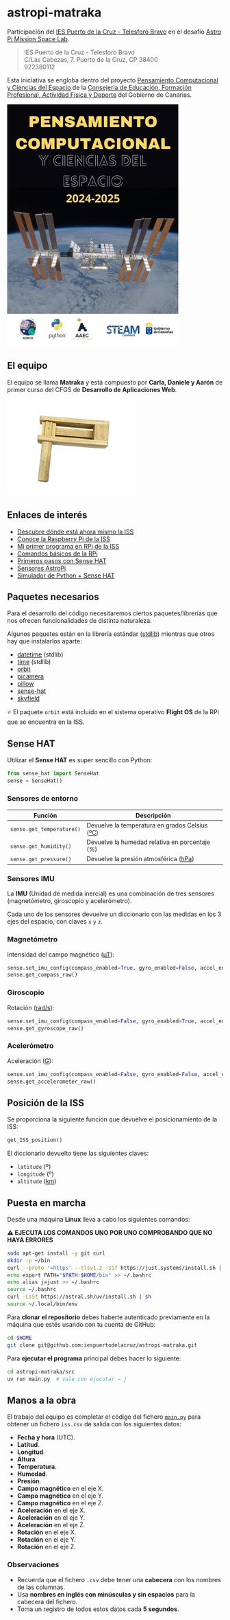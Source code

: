 # astropi-matraka

Participación del [IES Puerto de la Cruz - Telesforo Bravo](https://www3.gobiernodecanarias.org/medusa/edublog/iespuertodelacruztelesforobravo/) en el desafío [Astro Pi Mission Space Lab](https://astro-pi.org/mission-space-lab).

> IES Puerto de la Cruz - Telesforo Bravo  
> C/Las Cabezas, 7. Puerto de la Cruz, CP 38400  
> 922380112

Esta iniciativa se engloba dentro del proyecto [Pensamiento Computacional y Ciencias del Espacio](docs/presentacion-pcce.pdf) de la [Consejería de Educación, Formación Profesional, Actividad Física y Deporte](https://www.gobiernodecanarias.org/educacion/web/programas-redes-educativas/redes-educativas/red-canarias-innovas/steam/convocatorias/proyecto-pensamiento-computacional-y-ciencias-del-espacio/index.html) del Gobierno de Canarias.

![Pensamiento Computacional y Ciencias del Espacio](images/cartel-pcce.jpg)

## El equipo

El equipo se llama **Matraka** y está compuesto por **Carla, Daniele y Aarón** de primer curso del CFGS de **Desarrollo de Aplicaciones Web**.

![Matraca](images/matraca.png)

## Enlaces de interés

- [Descubre dónde está ahora mismo la ISS](https://www.esa.int/Science_Exploration/Human_and_Robotic_Exploration/International_Space_Station/Where_is_the_International_Space_Station)
- [Conoce la Raspberry Pi de la ISS](https://www.youtube.com/watch?v=Dyn4kYYJbIY)
- [Mi primer programa en RPi de la ISS](https://www.youtube.com/watch?v=pyhjdBbbrQw)
- [Comandos básicos de la RPi](https://view.genially.com/5ea5af9f63183e0d9437b732/horizontal-infographic-timeline-astropi-mision-zero)
- [Primeros pasos con Sense HAT](https://projects.raspberrypi.org/en/projects/getting-started-with-the-sense-hat/0)
- [Sensores AstroPi](https://astro-pi.org/about/the-sensors)
- [Simulador de Python + Sense HAT](https://trinket.io/sense-hat)

## Paquetes necesarios

Para el desarrollo del código necesitaremos ciertos paquetes/librerías que nos ofrecen funcionalidades de distinta naturaleza.

Algunos paquetes están en la librería estándar ([stdlib](https://docs.python.org/es/3.13/library/index.html)) mientras que otros hay que instalarlos aparte:

- [datetime](https://docs.python.org/es/3.13/library/datetime.html) (stdlib)
- [time](https://docs.python.org/es/3.13/library/time.html) (stdlib)
- [orbit](https://github.com/0Pyonier1/G-_in_Space_Astro_Pi/issues/1)
- [picamera](https://picamera.readthedocs.io/en/release-1.13/)
- [pillow](https://pillow.readthedocs.io/en/stable/)
- [sense-hat](https://pythonhosted.org/sense-hat/)
- [skyfield](https://rhodesmill.org/skyfield/)

⭐ El paquete `orbit` está incluido en el sistema operativo **Flight OS** de la RPi que se encuentra en la ISS.

## Sense HAT

Utilizar el **Sense HAT** es super sencillo con Python:

```python
from sense_hat import SenseHat
sense = SenseHat()
```

### Sensores de entorno

| Función                   | Descripción                                                                                                |
| ------------------------- | ---------------------------------------------------------------------------------------------------------- |
| `sense.get_temperature()` | Devuelve la temperatura en grados Celsius ([ºC](https://www.convertworld.com/es/temperatura/celsius.html)) |
| `sense.get_humidity()`    | Devuelve la humedad relativa en porcentaje (%)                                                             |
| `sense.get_pressure()`    | Devuelve la presión atmosférica ([hPa](https://www.convertworld.com/es/presion/hectopascal.html))          |

### Sensores IMU

La **IMU** (Unidad de medida inercial) es una combinación de tres sensores (magnetómetro, giroscopio y acelerómetro).

Cada uno de los sensores devuelve un diccionario con las medidas en los 3 ejes del espacio, con claves `x` `y` `z`.

### Magnetómetro

Intensidad del campo magnético ([µT](https://www.convertworld.com/es/induccion-magnetica/microtesla.html)):

```python
sense.set_imu_config(compass_enabled=True, gyro_enabled=False, accel_enabled=False)
sense.get_compass_raw()
```

### Giroscopio

Rotación ([rad/s](https://www.convertworld.com/es/frecuencia/radianes-por-segundo.html)):

```python
sense.set_imu_config(compass_enabled=False, gyro_enabled=True, accel_enabled=False)
sense.get_gyroscope_raw()
```

### Acelerómetro

Aceleración ([G](https://www.convertworld.com/es/aceleracion/fuerza-g.html)):

```python
sense.set_imu_config(compass_enabled=False, gyro_enabled=False, accel_enabled=True)
sense.get_accelerometer_raw()
```

## Posición de la ISS

Se proporciona la siguiente función que devuelve el posicionamiento de la ISS:

```python
get_ISS_position()
```

El diccionario devuelto tiene las siguientes claves:

- `latitude` (º)
- `longitude` (º)
- `altitude` ([km](https://www.convertworld.com/es/longitud/kilometro.html))

## Puesta en marcha

Desde una máquina **Linux** lleva a cabo los siguientes comandos:

**⚠️ EJECUTA LOS COMANDOS UNO POR UNO COMPROBANDO QUE NO HAYA ERRORES**

```bash
sudo apt-get install -y git curl
mkdir -p ~/bin
curl --proto '=https' --tlsv1.2 -sSf https://just.systems/install.sh | bash -s -- --to ~/bin
echo export PATH="$PATH:$HOME/bin" >> ~/.bashrc
echo alias j=just >> ~/.bashrc
source ~/.bashrc
curl -LsSf https://astral.sh/uv/install.sh | sh
source ~/.local/bin/env
```

Para **clonar el repositorio** debes haberte autenticado previamente en la máquina que estés usando con tu cuenta de GitHub:

```bash
cd $HOME
git clone git@github.com:iespuertodelacruz/astropi-matraka.git
```

Para **ejecutar el programa** principal debes hacer lo siguiente:

```bash
cd astropi-matraka/src
uv run main.py  # vale con ejecutar → j
```

## Manos a la obra

El trabajo del equipo es completar el código del fichero [`main.py`](src/main.py) para obtener un fichero `iss.csv` de salida con los siguientes datos:

- **Fecha y hora** (UTC).
- **Latitud**.
- **Longitud**.
- **Altura**.
- **Temperatura**.
- **Humedad**.
- **Presión**.
- **Campo magnético** en el eje X.
- **Campo magnético** en el eje Y.
- **Campo magnético** en el eje Z.
- **Aceleración** en el eje X.
- **Aceleración** en el eje Y.
- **Aceleración** en el eje Z.
- **Rotación** en el eje X.
- **Rotación** en el eje Y.
- **Rotación** en el eje Z.

### Observaciones

- Recuerda que el fichero `.csv` debe tener una **cabecera** con los nombres de las columnas.
- Usa **nombres en inglés con minúsculas y sin espacios** para la cabecera del fichero.
- Toma un registro de todos estos datos cada **5 segundos**.
